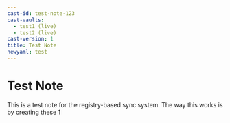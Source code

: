 ```yaml
---
cast-id: test-note-123
cast-vaults:
  - test1 (live)
  - test2 (live)
cast-version: 1
title: Test Note
newyaml: test
---
```


# Test Note

This is a test note for the registry-based sync system. The way this works is by creating these 1